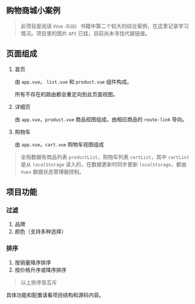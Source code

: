 ## 购物商城小案例

> 此项目是阅读 `《Vue-实战》` 书籍中第二个较大的综合案例，在这里记录学习情况。项目里的图片 `API` 已挂，目前尚未寻找代替链接。



## 页面组成

1. 首页

   由 `app.vue`， `list.vue` 和 `product.vue` 组件构成。

   所有不存在的路由都会重定向到此页面视图。

2. 详细页

   由 `app.vue`，`product.vue` 商品视图组成，由相应商品的 `route-link` 导向。

3. 购物车

   由 `app.vue`，`cart.vue` 购物车视图组成



> 全局数据有商品列表 `productList`，购物车列表 `cartList`，其中 `cartList` 是从 `localStorage` 读入的，在数据更新时同步更新 `localStorage`，都由 `Vuex` 数据状态管理器控制。



## 项目功能

### 过滤

1. 品牌
2. 颜色（支持多种选择）

### 排序

1. 按销量降序排序
2. 按价格升序或降序排序



> 以上排序皆互斥



具体功能和配置请看项目结构和源码内容。